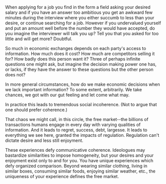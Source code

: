 
When applying for a job you find in the form a field asking your desired
salary and if you have an answer too ambitious you get an awkward few
minutes during the interview where you either succumb to less than your
desire, or continue searching for a job. However if you undervalued
yourself and put an amount well before the number they would have
accepted, do you imagine the interviewer will talk you up? Tell you that
you asked for too little and will get more? Doubtful.

So much in economic exchanges depends on each party\'s access to
information. How much does it cost? How much are competitors selling it
for? How badly does this person want it? Three of perhaps infinite
questions one might ask, but imagine the decision making power one has,
or lacks, if they have the answer to these questions but the other
person does not?

In more general circumstances, how do we make economic decisions when we
lack important information? To some extent, arbitrarily. We take
chances, we got with our gut feeling and let come what may.

In practice this leads to tremendous social incoherence. (Not to argue
that one should prefer coherence.)

That chaos we might call, in this circle, the free market\--the billions
of transactions humans engage in every day with varying qualities of
information. And it leads to regret, success, debt, largesse. It leads
to everything we see here, granted the impacts of regulation. Regulation
can\'t dictate desire and less still enjoyment.

These experiences defy communicative coherence. Ideologues may
bastardize similarities to impose homogeneity, but your desires and your
enjoyment exist only to and for you. You have unique experiences which
defy organized comparison. Beyond wearing similar clothing, living in
similar boxes, consuming similar foods, enjoying similar weather, etc.,
the uniqueness of your experience defines the free market.


